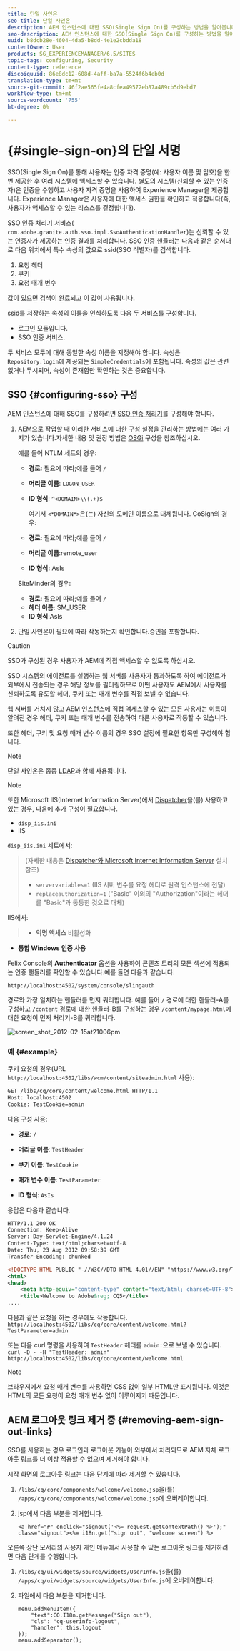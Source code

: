 ```yaml
---
title: 단일 사인온
seo-title: 단일 사인온
description: AEM 인스턴스에 대한 SSO(Single Sign On)를 구성하는 방법을 알아봅니다.
seo-description: AEM 인스턴스에 대한 SSO(Single Sign On)를 구성하는 방법을 알아봅니다.
uuid: b8dcb28e-4604-4da5-b8dd-4e1e2cbdda18
contentOwner: User
products: SG_EXPERIENCEMANAGER/6.5/SITES
topic-tags: configuring, Security
content-type: reference
discoiquuid: 86e8dc12-608d-4aff-ba7a-5524f6b4eb0d
translation-type: tm+mt
source-git-commit: 46f2ae565fe4a8cfea49572eb87a489cb5d9ebd7
workflow-type: tm+mt
source-wordcount: '755'
ht-degree: 0%

---
```



# {#single-sign-on}의 단일 서명

SSO(Single Sign On)를 통해 사용자는 인증 자격 증명(예: 사용자 이름 및 암호)을 한 번 제공한 후 여러 시스템에 액세스할 수 있습니다. 별도의 시스템(신뢰할 수 있는 인증자)은 인증을 수행하고 사용자 자격 증명을 사용하여 Experience Manager을 제공합니다. Experience Manager은 사용자에 대한 액세스 권한을 확인하고 적용합니다(즉, 사용자가 액세스할 수 있는 리소스를 결정합니다).

SSO 인증 처리기 서비스( `com.adobe.granite.auth.sso.impl.SsoAuthenticationHandler`)는 신뢰할 수 있는 인증자가 제공하는 인증 결과를 처리합니다. SSO 인증 핸들러는 다음과 같은 순서대로 다음 위치에서 특수 속성의 값으로 ssid(SSO 식별자)를 검색합니다.

1. 요청 헤더
1. 쿠키
1. 요청 매개 변수

값이 있으면 검색이 완료되고 이 값이 사용됩니다.

ssid를 저장하는 속성의 이름을 인식하도록 다음 두 서비스를 구성합니다.

* 로그인 모듈입니다.
* SSO 인증 서비스.

두 서비스 모두에 대해 동일한 속성 이름을 지정해야 합니다. 속성은 `Repository.login`에 제공되는 `SimpleCredentials`에 포함됩니다. 속성의 값은 관련 없거나 무시되며, 속성이 존재함만 확인하는 것은 중요합니다.

## SSO {#configuring-sso} 구성

AEM 인스턴스에 대해 SSO를 구성하려면 [SSO 인증 처리기](/help/sites-deploying/osgi-configuration-settings.md#adobegranitessoauthenticationhandler)를 구성해야 합니다.

1. AEM으로 작업할 때 이러한 서비스에 대한 구성 설정을 관리하는 방법에는 여러 가지가 있습니다.자세한 내용 및 권장 방법은 [OSGi](/help/sites-deploying/configuring-osgi.md) 구성을 참조하십시오.

   예를 들어 NTLM 세트의 경우:

   * **경로:** 필요에 따라;예를 들어  `/`
   * **머리글 이름**:  `LOGON_USER`
   * **ID 형식**:  `^<DOMAIN>\\(.+)$`

      여기서 `<*DOMAIN*>`은(는) 자신의 도메인 이름으로 대체됩니다.
   CoSign의 경우:

   * **경로:** 필요에 따라;예를 들어  `/`
   * **머리글 이름**:remote_user
   * **ID 형식:** AsIs

   SiteMinder의 경우:

   * **경로:** 필요에 따라;예를 들어  `/`
   * **헤더 이름:** SM_USER
   * **ID 형식**:AsIs



1. 단일 사인온이 필요에 따라 작동하는지 확인합니다.승인을 포함합니다.

>[!CAUTION]
>
>SSO가 구성된 경우 사용자가 AEM에 직접 액세스할 수 없도록 하십시오.
>
>SSO 시스템의 에이전트를 실행하는 웹 서버를 사용자가 통과하도록 하여 에이전트가 외부에서 전송되는 경우 해당 정보를 필터링하므로 어떤 사용자도 AEM에서 사용자를 신뢰하도록 유도할 헤더, 쿠키 또는 매개 변수를 직접 보낼 수 없습니다.
>
>웹 서버를 거치지 않고 AEM 인스턴스에 직접 액세스할 수 있는 모든 사용자는 이름이 알려진 경우 헤더, 쿠키 또는 매개 변수를 전송하여 다른 사용자로 작동할 수 있습니다.
>
>또한 헤더, 쿠키 및 요청 매개 변수 이름의 경우 SSO 설정에 필요한 항목만 구성해야 합니다.


>[!NOTE]
>
>단일 사인온은 종종 [LDAP](/help/sites-administering/ldap-config.md)과 함께 사용됩니다.

>[!NOTE]
>
>또한 Microsoft IIS(Internet Information Server)에서 [Dispatcher](https://helpx.adobe.com/experience-manager/dispatcher/using/dispatcher.html)을(를) 사용하고 있는 경우, 다음에 추가 구성이 필요합니다.
>
>* `disp_iis.ini`
>* IIS

>
>
`disp_iis.ini` 세트에서:
>(자세한 내용은 [Dispatcher와 Microsoft Internet Information Server](https://helpx.adobe.com/experience-manager/dispatcher/using/dispatcher-install.html#microsoft-internet-information-server) 설치 참조)
>
>* `servervariables=1` (IIS 서버 변수를 요청 헤더로 원격 인스턴스에 전달)
>* `replaceauthorization=1` (&quot;Basic&quot; 이외의 &quot;Authorization&quot;이라는 헤더를 &quot;Basic&quot;과 동등한 것으로 대체)

>
>
IIS에서:
>
>* **익명 액세스** 비활성화
   >
   >
* **통합 Windows 인증 사용**

>



Felix Console의 **Authenticator** 옵션을 사용하여 콘텐츠 트리의 모든 섹션에 적용되는 인증 핸들러를 확인할 수 있습니다.예를 들면 다음과 같습니다.

`http://localhost:4502/system/console/slingauth`

경로와 가장 일치하는 핸들러를 먼저 쿼리합니다. 예를 들어 `/` 경로에 대한 핸들러-A를 구성하고 `/content` 경로에 대한 핸들러-B를 구성하는 경우 `/content/mypage.html`에 대한 요청이 먼저 처리기-B를 쿼리합니다.

![screen_shot_2012-02-15at21006pm](assets/screen_shot_2012-02-15at21006pm.png)

### 예 {#example}

쿠키 요청의 경우(URL `http://localhost:4502/libs/wcm/content/siteadmin.html` 사용):

```xml
GET /libs/cq/core/content/welcome.html HTTP/1.1
Host: localhost:4502
Cookie: TestCookie=admin
```

다음 구성 사용:

* **경로**: `/`

* **머리글 이름**:  `TestHeader`

* **쿠키 이름**:  `TestCookie`

* **매개 변수 이름**:  `TestParameter`

* **ID 형식**:  `AsIs`

응답은 다음과 같습니다.

```xml
HTTP/1.1 200 OK
Connection: Keep-Alive
Server: Day-Servlet-Engine/4.1.24
Content-Type: text/html;charset=utf-8
Date: Thu, 23 Aug 2012 09:58:39 GMT
Transfer-Encoding: chunked

<!DOCTYPE HTML PUBLIC "-//W3C//DTD HTML 4.01//EN" "https://www.w3.org/TR/html4/strict.dtd">
<html>
<head>
    <meta http-equiv="content-type" content="text/html; charset=UTF-8">
    <title>Welcome to Adobe&reg; CQ5</title>
....
```

다음과 같은 요청을 하는 경우에도 작동합니다.
`http://localhost:4502/libs/cq/core/content/welcome.html?TestParameter=admin`

또는 다음 curl 명령을 사용하여 `TestHeader` 헤더를 `admin:`으로 보낼 수 있습니다.
`curl -D - -H "TestHeader: admin" http://localhost:4502/libs/cq/core/content/welcome.html`

>[!NOTE]
>
>브라우저에서 요청 매개 변수를 사용하면 CSS 없이 일부 HTML만 표시됩니다. 이것은 HTML의 모든 요청이 요청 매개 변수 없이 이루어지기 때문입니다.

## AEM 로그아웃 링크 제거 중 {#removing-aem-sign-out-links}

SSO를 사용하는 경우 로그인과 로그아웃 기능이 외부에서 처리되므로 AEM 자체 로그아웃 링크를 더 이상 적용할 수 없으며 제거해야 합니다.

시작 화면의 로그아웃 링크는 다음 단계에 따라 제거할 수 있습니다.

1. `/libs/cq/core/components/welcome/welcome.jsp`을(를) `/apps/cq/core/components/welcome/welcome.jsp`에 오버레이합니다.
1. jsp에서 다음 부분을 제거합니다.

   `<a href="#" onclick="signout('<%= request.getContextPath() %>');" class="signout"><%= i18n.get("sign out", "welcome screen") %>`

오른쪽 상단 모서리의 사용자 개인 메뉴에서 사용할 수 있는 로그아웃 링크를 제거하려면 다음 단계를 수행합니다.

1. `/libs/cq/ui/widgets/source/widgets/UserInfo.js`을(를) `/apps/cq/ui/widgets/source/widgets/UserInfo.js`에 오버레이합니다.

1. 파일에서 다음 부분을 제거합니다.

   ```
   menu.addMenuItem({
       "text":CQ.I18n.getMessage("Sign out"),
       "cls": "cq-userinfo-logout",
       "handler": this.logout
   });
   menu.addSeparator();
   ```

